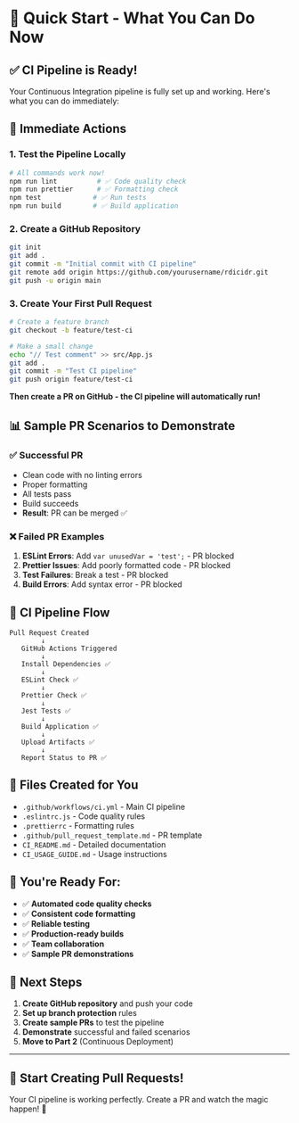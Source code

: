# 🚀 Quick Start - What You Can Do Now

## ✅ **CI Pipeline is Ready!**

Your Continuous Integration pipeline is fully set up and working. Here's what you can do immediately:

## 🎯 **Immediate Actions**

### **1. Test the Pipeline Locally**
```bash
# All commands work now!
npm run lint          # ✅ Code quality check
npm run prettier      # ✅ Formatting check  
npm test             # ✅ Run tests
npm run build        # ✅ Build application
```

### **2. Create a GitHub Repository**
```bash
git init
git add .
git commit -m "Initial commit with CI pipeline"
git remote add origin https://github.com/yourusername/rdicidr.git
git push -u origin main
```

### **3. Create Your First Pull Request**
```bash
# Create a feature branch
git checkout -b feature/test-ci

# Make a small change
echo "// Test comment" >> src/App.js
git add .
git commit -m "Test CI pipeline"
git push origin feature/test-ci
```

**Then create a PR on GitHub - the CI pipeline will automatically run!**

## 📊 **Sample PR Scenarios to Demonstrate**

### **✅ Successful PR**
- Clean code with no linting errors
- Proper formatting
- All tests pass
- Build succeeds
- **Result**: PR can be merged ✅

### **❌ Failed PR Examples**
1. **ESLint Errors**: Add `var unusedVar = 'test';` - PR blocked
2. **Prettier Issues**: Add poorly formatted code - PR blocked  
3. **Test Failures**: Break a test - PR blocked
4. **Build Errors**: Add syntax error - PR blocked

## 🔄 **CI Pipeline Flow**

```
Pull Request Created
        ↓
   GitHub Actions Triggered
        ↓
   Install Dependencies ✅
        ↓
   ESLint Check ✅
        ↓
   Prettier Check ✅
        ↓
   Jest Tests ✅
        ↓
   Build Application ✅
        ↓
   Upload Artifacts ✅
        ↓
   Report Status to PR ✅
```

## 📁 **Files Created for You**

- `.github/workflows/ci.yml` - Main CI pipeline
- `.eslintrc.js` - Code quality rules
- `.prettierrc` - Formatting rules
- `.github/pull_request_template.md` - PR template
- `CI_README.md` - Detailed documentation
- `CI_USAGE_GUIDE.md` - Usage instructions

## 🎉 **You're Ready For:**

- ✅ **Automated code quality checks**
- ✅ **Consistent code formatting**
- ✅ **Reliable testing**
- ✅ **Production-ready builds**
- ✅ **Team collaboration**
- ✅ **Sample PR demonstrations**

## 🚀 **Next Steps**

1. **Create GitHub repository** and push your code
2. **Set up branch protection** rules
3. **Create sample PRs** to test the pipeline
4. **Demonstrate** successful and failed scenarios
5. **Move to Part 2** (Continuous Deployment)

---

## 🎯 **Start Creating Pull Requests!**

Your CI pipeline is working perfectly. Create a PR and watch the magic happen! 🚀

